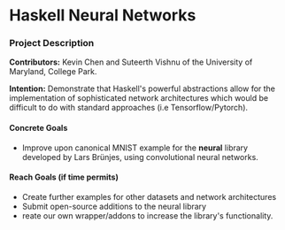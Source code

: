 # Haskell Neural Networks

### Project Description
**Contributors:** Kevin Chen and Suteerth Vishnu of the University of Maryland, College Park.

**Intention:** Demonstrate that Haskell's powerful abstractions allow for the implementation of sophisticated network architectures which would be difficult to do with standard approaches (i.e Tensorflow/Pytorch).

#### Concrete Goals
- Improve upon canonical MNIST example for the **neural** library developed by Lars Brünjes, using convolutional neural networks.

#### Reach Goals (if time permits)
- Create further examples for other datasets and network architectures
- Submit open-source additions to the neural library
- reate our own wrapper/addons to increase the library's functionality.
